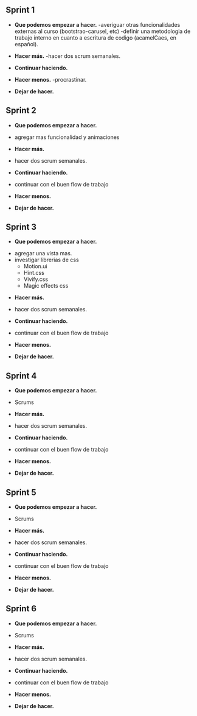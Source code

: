 ## Sprint 1

- **Que podemos empezar a hacer.**
  -averiguar otras funcionalidades externas al curso (bootstrao-carusel, etc)
  -definir una metodologia de trabajo interno en cuanto a escritura de codigo (acamelCaes, en español).

- **Hacer más.**
  -hacer dos scrum semanales.

- **Continuar haciendo.**


- **Hacer menos.**
  -procrastinar.

- **Dejar de hacer.**

## Sprint 2

- **Que podemos empezar a hacer.**
* agregar mas funcionalidad y animaciones

- **Hacer más.**
* hacer dos scrum semanales.

- **Continuar haciendo.**
* continuar con el buen flow de trabajo

- **Hacer menos.**
  

- **Dejar de hacer.**


## Sprint 3

- **Que podemos empezar a hacer.**
* agregar una vista mas.
* investigar librerias de css 
  - Motion.ui
  - Hint.css
  - Vivify.css
  - Magic effects css


- **Hacer más.**
* hacer dos scrum semanales.

- **Continuar haciendo.**
* continuar con el buen flow de trabajo

- **Hacer menos.**
  

- **Dejar de hacer.**


## Sprint 4

- **Que podemos empezar a hacer.**
* Scrums


- **Hacer más.**
* hacer dos scrum semanales.

- **Continuar haciendo.**
* continuar con el buen flow de trabajo

- **Hacer menos.**
  

- **Dejar de hacer.**

## Sprint 5

- **Que podemos empezar a hacer.**
* Scrums


- **Hacer más.**
* hacer dos scrum semanales.

- **Continuar haciendo.**
* continuar con el buen flow de trabajo

- **Hacer menos.**
  

- **Dejar de hacer.**

## Sprint 6

- **Que podemos empezar a hacer.**
* Scrums


- **Hacer más.**
* hacer dos scrum semanales.

- **Continuar haciendo.**
* continuar con el buen flow de trabajo

- **Hacer menos.**
  

- **Dejar de hacer.**